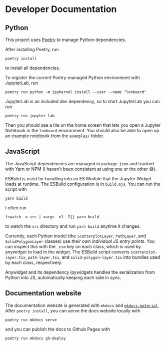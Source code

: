 # Developer Documentation

## Python

This project uses [Poetry](https://python-poetry.org/) to manage Python dependencies.

After installing Poetry, run

```
poetry install
```

to install all dependencies.

To register the current Poetry-managed Python environment with JupyterLab, run

```
poetry run python -m ipykernel install --user --name "lonboard"
```

JupyterLab is an included dev dependency, so to start JupyterLab you can run

```
poetry run jupyter lab
```

Then you should see a tile on the home screen that lets you open a Jupyter Notebook in the `lonboard` environment. You should also be able to open up an example notebook from the `examples/` folder.

## JavaScript

The JavaScript dependencies are managed in `package.json` and tracked with Yarn or NPM (I haven't been consistent at using one or the other :sweat_smile:).

ESBuild is used for bundling into an ES Module that the Jupyter Widget loads at runtime. The ESBuild configuration is in `build.mjs`. You can run the script with

```
yarn build
```

I often run

```
fswatch -o src | xargs -n1 -I{} yarn build
```

to watch the `src` directory and run `yarn build` anytime it changes.

Currently, each Python model (the `ScatterplotLayer`, `PathLayer`, and `SolidPolygonLayer` classes) use _their own individual JS entry points_. You can inspect this with the `_esm` key on each class, which is used by anywidget to load in the widget. The ESBuild script converts `scatterplot-layer.tsx`, `path-layer.tsx`, and `solid-polygon-layer.tsx` into bundles used by each class, respectively.

Anywidget and its dependency ipywidgets handles the serialization from Python into JS, automatically keeping each side in sync.

## Documentation website

The documentation website is generated with `mkdocs` and [`mkdocs-material`](https://squidfunk.github.io/mkdocs-material). After `poetry install`, you can serve the docs website locally with

```
poetry run mkdocs serve
```

and you can publish the docs to Github Pages with

```
poetry run mkdocs gh-deploy
```
